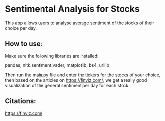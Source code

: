# Sentimental Analysis for Stocks

This app allows users to analyse average sentiment of the stocks of their choice per day.

## How to use:

Make sure the following libraries are installed:

pandas, nltk.sentiment.vader, matplotlib, bs4, urllib

Then run the main.py file and enter the tickers for the stocks of your choice, then based on the articles on https://finviz.com/, we get a really good visualization of the general sentiment per day for each stock.

## Citations:

https://finviz.com/
